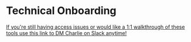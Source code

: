 # Technical Onboarding


<a href="https://cal-itp.slack.com/team/U027GAVHFST" target="_blank">If you're still having access issues or would like a 1:1 walkthrough of these tools use this link to DM Charlie on Slack anytime!</a>
